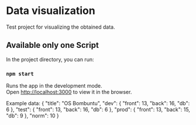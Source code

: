 # Data visualization

Test project for visualizing the obtained data.

## Available only one Script

In the project directory, you can run:

### `npm start`

Runs the app in the development mode.\
Open [http://localhost:3000](http://localhost:3000) to view it in the browser.

Example data:
{
  "title": "OS Bombuntu",
  "dev": {
    "front": 13,
    "back": 16,
    "db": 6
  },
  "test": {
    "front": 13,
    "back": 16,
    "db": 6
  },
  "prod": {
    "front": 13,
    "back": 15,
    "db": 9
  },
  "norm": 10
}